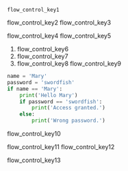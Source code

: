 ```ngMeta
flow_control_key1
```

flow_control_key2
flow_control_key3


flow_control_key4
flow_control_key5


1. flow_control_key6
2. flow_control_key7
3. flow_control_key8
flow_control_key9
```python
name = 'Mary'
password = 'swordfish'
if name == 'Mary':
    print('Hello Mary')
    if password == 'swordfish':
        print('Access granted.')
    else:
        print('Wrong password.')
```
flow_control_key10


flow_control_key11
flow_control_key12


flow_control_key13
